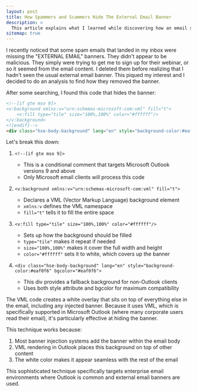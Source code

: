 ```yaml
---
layout: post
title: How Spammers and Scammers Hide The External Email Banner
description: >
  This article explains what I learned while discovering how an email spammer hid the "External Email" enterprise banner.
sitemap: true
---
```


I recently noticed that some spam emails that landed in my inbox were missing the "EXTERNAL EMAIL" banners. They didn't appear to be malicious. They simply were trying to get me to sign up for their webinar, or so it seemed from the email content. I deleted them before realizing that I hadn't seen the usual external email banner. This piqued my interest and I decided to do an analysis to find how they removed the banner.

After some searching, I found this code that hides the banner:

```html
<!--[if gte mso 9]>
<v:background xmlns:v="urn:schemas-microsoft-com:vml" fill="t">
    <v:fill type="tile" size="100%,100%" color="#ffffff"/>
</v:background>
<![endif]-->
<div class="hse-body-background" lang="en" style="background-color:#eaf0f6" bgcolor="#eaf0f6">
```

Let's break this down:

1. `<!--[if gte mso 9]>` 
   - This is a conditional comment that targets Microsoft Outlook versions 9 and above
   - Only Microsoft email clients will process this code

2. `<v:background xmlns:v="urn:schemas-microsoft-com:vml" fill="t">`
   - Declares a VML (Vector Markup Language) background element
   - `xmlns:v` defines the VML namespace
   - `fill="t"` tells it to fill the entire space

3. `<v:fill type="tile" size="100%,100%" color="#ffffff"/>`
   - Sets up how the background should be filled
   - `type="tile"` makes it repeat if needed
   - `size="100%,100%"` makes it cover the full width and height
   - `color="#ffffff"` sets it to white, which covers up the banner

4. `<div class="hse-body-background" lang="en" style="background-color:#eaf0f6" bgcolor="#eaf0f6">`
   - This div provides a fallback background for non-Outlook clients
   - Uses both style attribute and bgcolor for maximum compatibility

The VML code creates a white overlay that sits on top of everything else in the email, including any injected banner. Because it uses VML, which is specifically supported in Microsoft Outlook (where many corporate users read their email), it's particularly effective at hiding the banner.

This technique works because:
1. Most banner injection systems add the banner within the email body
2. VML rendering in Outlook places this background on top of other content
3. The white color makes it appear seamless with the rest of the email

This sophisticated technique specifically targets enterprise email environments where Outlook is common and external email banners are used.